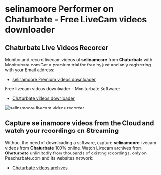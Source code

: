# selinamoore Performer on Chaturbate - Free LiveCam videos downloader

## Chaturbate Live Videos Recorder

Monitor and record livecam videos of **selinamoore** from **Chaturbate** with Moniturbate.com
Get a premium trial for free by just and only registering with your Email address:
* [selinamoore Premium videos downloader](https://moniturbate.com/request-demo-licence-key.html)

Free livecam videos downloader - Moniturbate Software:
* [Chaturbate videos downloader](https://moniturbate.com/moniturbate-download-software.html)

![selinamoore livecam videos recorder](https://peachurnet.com/templates/moniturbate-software.png)


## Capture selinamoore videos from the Cloud and watch your recordings on Streaming

Without the need of downloading a software, capture **selinamoore** livecam videos from **Chaturbate** 100% online.
Watch Livecam archives from **Chaturbate** unlimitedly from thousands of existing recordings, only on Peachurbate.com and its websites network:
* [Chaturbate videos archives](https://peachurnet.com/)